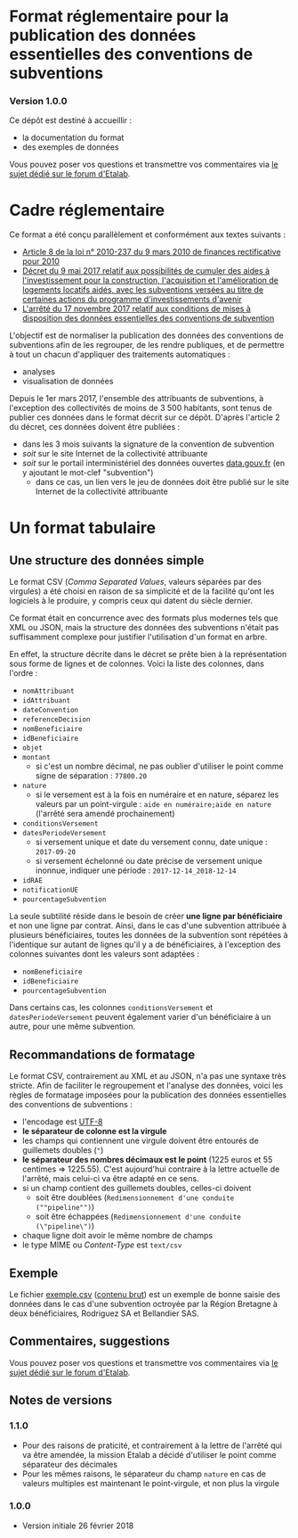 Format réglementaire pour la publication des données essentielles des conventions de subventions
===================================================================================================

### Version 1.0.0

Ce dépôt est destiné à accueillir :

- la documentation du format
- des exemples de données

Vous pouvez poser vos questions et transmettre vos commentaires via [le sujet dédié sur le forum d'Etalab](https://forum.etalab.gouv.fr/t/cadre-juridique-et-technique-de-louverture-des-donnees-de-subventions/4004).

# Cadre réglementaire

Ce format a été conçu parallèlement et conformément aux textes suivants :

- [Article 8 de la loi n° 2010-237 du 9 mars 2010 de finances rectificative pour 2010](https://www.legifrance.gouv.fr/affichTexteArticle.do?cidTexte=JORFTEXT000021943745&idArticle=JORFARTI000021943775&categorieLien=cid)
-  [Décret du 9 mai 2017 relatif aux possibilités de cumuler des aides à l'investissement pour la construction, l'acquisition et l'amélioration de logements locatifs aidés, avec les subventions versées au titre de certaines actions du programme d'investissements d'avenir](https://www.legifrance.gouv.fr/eli/decret/2017/5/9/LHAL1705272D/jo)
- [L'arrêté du 17 novembre 2017 relatif aux conditions de mises à disposition des données essentielles des conventions de subvention](https://www.legifrance.gouv.fr/affichTexte.do?cidTexte=JORFTEXT000036040528&categorieLien=id)


L'objectif est de normaliser la publication des données des conventions de subventions afin de les regrouper, de les rendre publiques, et de permettre à tout un chacun d'appliquer des traitements automatiques :

- analyses
- visualisation de données

Depuis le 1er mars 2017, l'ensemble des attribuants de subventions, à l'exception des collectivités de moins de 3 500 habitants, sont tenus de publier ces données dans le format décrit sur ce dépôt. D'après l'article 2 du décret, ces données doivent être publiées :

- dans les 3 mois suivants la signature de la convention de subvention
- *soit* sur le site Internet de la collectivité attribuante
- *soit* sur le portail interministériel des données ouvertes [data.gouv.fr](http://data.gouv.fr) (en y ajoutant le mot-clef "subvention")
    - dans ce cas, un lien vers le jeu de données doit être publié sur le site Internet de la collectivité attribuante

# Un format tabulaire

## Une structure des données simple

Le format CSV (*Comma Separated Values*, valeurs séparées par des virgules) a été choisi en raison de sa simplicité et de la facilité qu'ont les logiciels à le produire, y compris ceux qui datent du siècle dernier.

Ce format était en concurrence avec des formats plus modernes tels que XML ou JSON, mais la structure des données des subventions n'était pas suffisamment complexe pour justifier l'utilisation d'un format en arbre.

En effet, la structure décrite dans le décret se prête bien à la représentation sous forme de lignes et de colonnes. Voici la liste des colonnes, dans l'ordre :

- `nomAttribuant`
- `idAttribuant`
- `dateConvention`
- `referenceDecision`
- `nomBeneficiaire`
- `idBeneficiaire`
- `objet`
- `montant`
    - si c'est un nombre décimal, ne pas oublier d'utiliser le point comme signe de séparation : `77800.20`
- `nature`
    - si le versement est à la fois en numéraire et en nature, séparez les valeurs par un point-virgule : `aide en numéraire;aide en nature` (l'arrêté sera amendé prochainement)
- `conditionsVersement`
- `datesPeriodeVersement`
    - si versement unique et date du versement connu, date unique : `2017-09-20`
    - si versement échelonné ou date précise de versement unique inonnue, indiquer une période : `2017-12-14_2018-12-14`
- `idRAE`
- `notificationUE`
- `pourcentageSubvention`


La seule subtilité réside dans le besoin de créer **une ligne par bénéficiaire** et non une ligne par contrat. Ainsi, dans le cas d'une subvention attribuée à plusieurs bénéficiaires, toutes les données de la subvention sont répétées à l'identique sur autant de lignes qu'il y a de bénéficiaires, à l'exception des colonnes suivantes dont les valeurs sont adaptées :

- `nomBeneficiaire`
- `idBeneficiaire`
- `pourcentageSubvention`

Dans certains cas, les colonnes `conditionsVersement` et `datesPeriodeVersement` peuvent également varier d'un bénéficiaire à un autre, pour une même subvention.

## Recommandations de formatage

Le format CSV, contrairement au XML et au JSON, n'a pas une syntaxe très stricte. Afin de faciliter le regroupement et l'analyse des données, voici les règles de formatage imposées pour la publication des données essentielles des conventions de subventions :

- l'encodage est [UTF-8](https://fr.wikipedia.org/wiki/UTF-8)
- **le séparateur de colonne est la virgule**
- les champs qui contiennent une virgule doivent être entourés de guillemets doubles (`"`)
- **le séparateur des nombres décimaux est le point** (1225 euros et 55 centimes => 1225.55). C'est aujourd'hui contraire à la lettre actuelle de l'arrêté, mais celui-ci va être adapté en ce sens.
- si un champ contient des guillemets doubles, celles-ci doivent
  - soit être doublées (`Redimensionnement d'une conduite (""pipeline"")`)
  - soit être échappées (`Redimensionnement d'une conduite (\"pipeline\")`)
- chaque ligne doit avoir le même nombre de champs
- le type MIME ou *Content-Type* est `text/csv`

## Exemple

Le fichier [exemple.csv](https://github.com/etalab/format-subventions/blob/master/exemple.csv) ([contenu brut](https://raw.githubusercontent.com/etalab/format-subventions/master/exemple.csv)) est un exemple de bonne saisie des données dans le cas d'une subvention octroyée par la Région Bretagne à deux bénéficiaires, Rodriguez SA et Bellandier SAS.

## Commentaires, suggestions

Vous pouvez poser vos questions et transmettre vos commentaires via [le sujet dédié sur le forum d'Etalab](https://forum.etalab.gouv.fr/t/cadre-juridique-et-technique-de-louverture-des-donnees-de-subventions/4004).

## Notes de versions

### 1.1.0

- Pour des raisons de praticité, et contrairement à la lettre de l'arrêté qui va être amendée, la mission Etalab a décidé d'utiliser le point comme séparateur des décimales
- Pour les mêmes raisons, le séparateur du champ `nature` en cas de valeurs multiples est maintenant le point-virgule, et non plus la virgule

### 1.0.0

- Version initiale 26 février 2018
